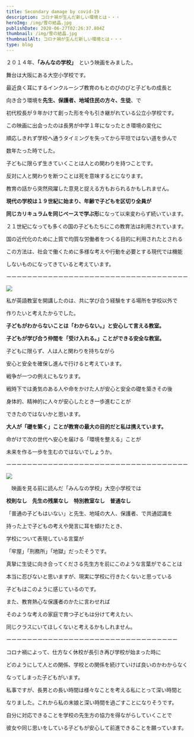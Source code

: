 ```yaml
---
title: Secondary damage by covid-19
description: コロナ禍が生んだ新しい環境とは・・・
heroImg: /img/雪の結晶.jpg
publishDate: 2020-06-27T02:26:37.804Z
thumbnail: /img/雪の結晶.jpg
thumbnailAlt: コロナ禍が生んだ新しい環境とは・・・
type: blog
---
```

２０１４年、**「みんなの学校」**　という映画をみました。

舞台は大阪にある大空小学校です。

最近良く耳にするインクルーシブ教育のもとのびのびと子どもの成長と

向き合う環境を**先生、保護者、地域住民の方々、生徒**、で

初代校長が９年かけて創った形を今も引き継がれている公立小学校です。

この映画に出会ったのは長男が中学１年になったとき環境の変化に

順応しきれず学校へ通うタイミングを失ってから平坦ではない道を歩んで

数年たった時でした。

子どもに限らず生きていくことは人との関わりを持つことです。

反対に人と関わりを断つことは死を意味するとになります。

教育の話から突然飛躍した意見と捉える方もおられるかもしれません。

**現代の学校は１９世紀に始まり、年齢で子どもを区切り全員が**

**同じカリキュラムを同じペースで学ぶ形**になって以来変わらず続いています。

２１世紀になっても多くの国の子どもたちにこの教育法は利用されています。

国の近代化のために上質で均質な労働者をつくる目的に利用されたとされる

この方法は、社会で働くために多様な考えや行動を必要とする現代では機能

しないものになってきていると考えています。

ーーーーーーーーーーーーーーーーーーーーーーーーーーーーーーーーーーー

![](/img/dsc_1199~2.jpg)

私が英語教室を開講したのは、共に学び合う経験をする場所を学校以外で

作りたいと考えたからでした。

**子どもがわからないことは「わからない。」と安心して言える教室。**

**子どもが学び合う仲間を「受け入れる。」ことができる安全な教室。**

子どもに限らず、人は人と関わりを持ちながら

安心と安全を確保し進んで行けると考えています。

戦争が一つの例えにもなります。

戦時下では勇気のある人や命をかけた人が安心と安全の礎を築きその後

身体的、精神的に人々が安心したとき一歩進むことが

できたのではないかと思います。

**大人が「礎を築く」ことが教育の最大の目的だと私は携えています。**

命がけで次の世代へ安心を届ける「環境を整える」ことが

未来を作る一歩を生むのではないでしょうか。

ーーーーーーーーーーーーーーーーーーーーーーーーーーーーーーーーーーー

![](/img/img_20200918_175857_690.jpg)

　映画を見る前に読んだ「みんなの学校」大空小学校では

**校則なし　先生の残業なし　特別教室なし　普通なし**

「普通の子どもはいない」と先生、地域の大人、保護者、で共通認識を

持った上で子どもの考えや発言に耳を傾けたとき、

学校について表現している言葉が

「牢屋」「刑務所」「地獄」だったそうです。

真摯に生徒に向き合ってくださる先生方を前にこのような言葉がでることは

本当に忍びないと思いますが、現実に学校に行きたくないと思っている

子どもはこのように感じているのです。

また、教育熱心な保護者のかたに言わせれば

そのような考えの家庭で育つ子どもは分けて考えたい、

同じクラスにいてほしくないと考えるかもしれません。

ーーーーーーーーーーーーーーーーーーーーーーーーーーーーーーーーー

コロナ禍によって、仕方なく休校が長引き再び学校が始まった時に

どのようにして人との関係、学校との関係を続けていけば良いのかわからなく

なってしまった子どもがいます。

私事ですが、長男との長い時間は様々なことを考える私にとって深い時間と

なりました。これから私の末娘と深い時間を過ごすことになりそうです。

自分に対応できることを学校の先生方の協力を得ながらしていくことで

彼女や同じ思いをしている子どもが安心して前進できることを願っています。